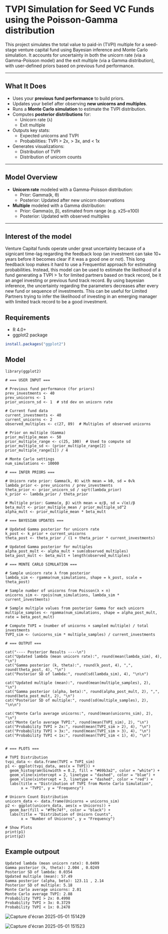 # TVPI Simulation for Seed VC Funds using the Poisson-Gamma distribution

This project simulates the total value to paid-in (TVPI) multiple for a seed-stage venture capital fund using Bayesian inference and Monte Carlo simulation. It accounts for uncertainty in both the unicorn rate (via a Gamma-Poisson model) and the exit multiple (via a Gamma distribution), with user-defined priors based on previous fund performance.

---

## What It Does

- Uses your **previous fund performance** to build priors.
- Updates your belief after observing **new unicorns and multiples**.
- Runs a **Monte Carlo simulation** to estimate the TVPI distribution.
- Computes **posterior distributions** for:
  - Unicorn rate (`λ`)
  - Exit multiple
- Outputs key stats:
  - Expected unicorns and TVPI
  - Probabilities: TVPI > 2x, > 3x, and < 1x
- Generates visualizations:
  - Distribution of TVPI
  - Distribution of unicorn counts

---

## Model Overview

- **Unicorn rate** modeled with a Gamma-Poisson distribution:
  - Prior: Gamma(k, θ)
  - Posterior: Updated after new unicorn observations
- **Multiple** modeled with a Gamma distribution:
  - Prior: Gamma(α, β), estimated from range (e.g. x25–x100)
  - Posterior: Updated with observed multiples

---

## Interest of the model

Venture Capital funds operate under great uncertainty because of a signicant time-lag regarding the feedback loop (an investment can take 10+ years before it becomes clear if it was a good one or not). This long feedback loop
makes it hard to use a Frequentist approach for estimating probabilities. Instead, this model can be used to estimate the likelihood of a fund generating a TVPI > 1x for limited partners based on track record, be it 
an angel investing or previous fund track record. By using bayesian inference, the uncertainty regarding the parameters decreases after every new fund or sequence of investments. This can be useful for Limited Partners
trying to infer the likelihood of investing in an emerging manager with limited track record to be a good investment. 

## Requirements

- R 4.0+
- ggplot2 package

```r
install.packages("ggplot2")
```

## Model

```
library(ggplot2)

# === USER INPUT ===

# Previous fund performance (for priors)
prev_investments <- 40
prev_unicorns <- 1
prior_unicorn_sd <- 1  # std dev on unicorn rate

# Current fund data
current_investments <- 40
current_unicorns <- 2
observed_multiples <- c(27, 89)  # Multiples of observed unicorns

# Prior on multiple (Gamma)
prior_multiple_mean <- 50
prior_multiple_range <- c(25, 100)  # Used to compute sd
prior_multiple_sd <- (prior_multiple_range[2] - prior_multiple_range[1]) / 4

# Monte Carlo settings
num_simulations <- 10000

# === INFER PRIORS ===

# Unicorn rate prior: Gamma(k, θ) with mean = kθ, sd = θ√k
lambda_prior <- prev_unicorns / prev_investments
theta_prior <- prior_unicorn_sd / sqrt(lambda_prior)
k_prior <- lambda_prior / theta_prior

# Multiple prior: Gamma(α, β) with mean = α/β, sd = √(α)/β
beta_mult <- prior_multiple_mean / prior_multiple_sd^2
alpha_mult <- prior_multiple_mean * beta_mult

# === BAYESIAN UPDATES ===

# Updated Gamma posterior for unicorn rate
k_post <- k_prior + current_unicorns
theta_post <- theta_prior / (1 + theta_prior * current_investments)

# Updated Gamma posterior for multiples
alpha_post_mult <- alpha_mult + sum(observed_multiples)
beta_post_mult <- beta_mult + length(observed_multiples)

# === MONTE CARLO SIMULATION ===

# Sample unicorn rate λ from posterior
lambda_sim <- rgamma(num_simulations, shape = k_post, scale = theta_post)

# Sample number of unicorns from Poisson(λ × n)
unicorns_sim <- rpois(num_simulations, lambda_sim * current_investments)

# Sample multiple values from posterior Gamma for each unicorn
multiple_samples <- rgamma(num_simulations, shape = alpha_post_mult, rate = beta_post_mult)

# Compute TVPI = (number of unicorns × sampled multiple) / total investments
TVPI_sim <- (unicorns_sim * multiple_samples) / current_investments

# === OUTPUT ===

cat("---- Posterior Results ----\n")
cat("Updated lambda (mean unicorn rate):", round(mean(lambda_sim), 4), "\n")
cat("Gamma posterior (k, theta):", round(k_post, 4), ",", round(theta_post, 4), "\n")
cat("Posterior SD of lambda:", round(sd(lambda_sim), 4), "\n\n")

cat("Updated multiple (mean):", round(mean(multiple_samples), 2), "\n")
cat("Gamma posterior (alpha, beta):", round(alpha_post_mult, 2), ",", round(beta_post_mult, 2), "\n")
cat("Posterior SD of multiple:", round(sd(multiple_samples), 2), "\n\n")

cat("Monte Carlo average unicorns:", round(mean(unicorns_sim), 2), "\n")
cat("Monte Carlo average TVPI:", round(mean(TVPI_sim), 2), "\n")
cat("Probability TVPI > 2x:", round(mean(TVPI_sim > 2), 4), "\n")
cat("Probability TVPI > 3x:", round(mean(TVPI_sim > 3), 4), "\n")
cat("Probability TVPI < 1x:", round(mean(TVPI_sim < 1), 4), "\n")


# === PLOTS ===

# TVPI Distribution
tvpi_data <- data.frame(TVPI = TVPI_sim)
p1 <- ggplot(tvpi_data, aes(x = TVPI)) +
  geom_histogram(binwidth = 0.2, fill = "#69b3a2", color = "white") +
  geom_vline(xintercept = 2, linetype = "dashed", color = "blue") +
  geom_vline(xintercept = 3, linetype = "dashed", color = "red") +
  labs(title = "Distribution of TVPI from Monte Carlo Simulation",
       x = "TVPI", y = "Frequency")

# Unicorn Count Distribution
unicorn_data <- data.frame(Unicorns = unicorns_sim)
p2 <- ggplot(unicorn_data, aes(x = Unicorns)) +
  geom_bar(fill = "#f9c74f", color = "black") +
  labs(title = "Distribution of Unicorn Counts",
       x = "Number of Unicorns", y = "Frequency")

# Show Plots
print(p1)
print(p2)
```

## Example outpout
```
Updated lambda (mean unicorn rate): 0.0499 
Gamma posterior (k, theta): 2.004 , 0.0249 
Posterior SD of lambda: 0.0354 
Updated multiple (mean): 57.49 
Gamma posterior (alpha, beta): 123.11 , 2.14 
Posterior SD of multiple: 5.18 
Monte Carlo average unicorns: 2.01 
Monte Carlo average TVPI: 2.88 
Probability TVPI > 2x: 0.4998
Probability TVPI > 3x: 0.3729
Probability TVPI < 1x: 0.2478
```

![Capture d'écran 2025-05-01 151429](https://github.com/user-attachments/assets/2f4ab0bf-35f9-49b2-8496-da1e0c7c219e)

![Capture d'écran 2025-05-01 151523](https://github.com/user-attachments/assets/bfa26997-7acd-4936-90eb-c0cc97a0b593)
